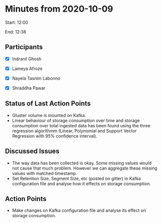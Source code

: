 # Minutes from 2020-10-09

Start: 12:00

End: 12:38


## Participants

* [X] Indranil Ghosh
* [X] Lameya Afroze
* [X] Nayela Tasnim Labonno
* [X] Shraddha Pawar


## Status of Last Action Points

*	Gluster volume is mounted on Kafka.
* Linear behaviour of storage consumption over time and storage consumption over total ingested data has been found using the three regression algorithmm (Linear, Polynomial and Support Vector Regression with 95% confidence interval).

## Discussed Issues

*	The way data has been collected is okay. Some missing values would not cause that much problem. However we can aggregate these missing values with matched timestamp.  
* Set Retention Size, Segment Size, etc (posted on gitter) in Kafka configuration file and analyse how it effects on storage consumption.  


## Action Points

*	Make changes on Kafka configuration file and analyse its effect on storage consumption. 
